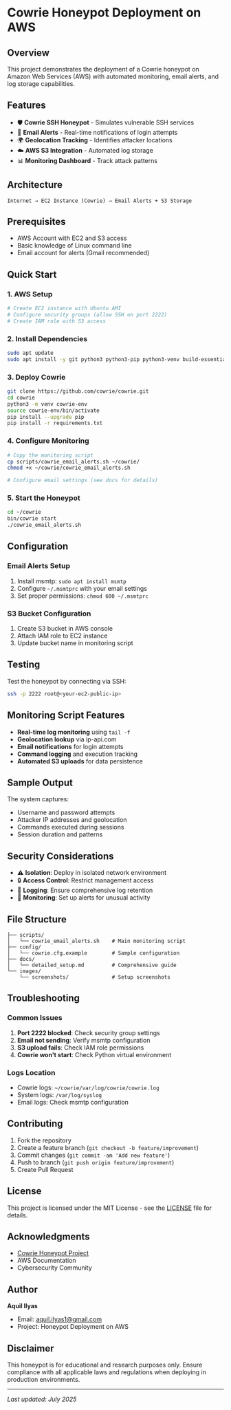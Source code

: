 # Cowrie Honeypot Deployment on AWS

## Overview
This project demonstrates the deployment of a Cowrie honeypot on Amazon Web Services (AWS) with automated monitoring, email alerts, and log storage capabilities.

## Features
- 🛡️ **Cowrie SSH Honeypot** - Simulates vulnerable SSH services
- 📧 **Email Alerts** - Real-time notifications of login attempts
- 🌍 **Geolocation Tracking** - Identifies attacker locations
- ☁️ **AWS S3 Integration** - Automated log storage
- 📊 **Monitoring Dashboard** - Track attack patterns

## Architecture
```
Internet → EC2 Instance (Cowrie) → Email Alerts + S3 Storage
```

## Prerequisites
- AWS Account with EC2 and S3 access
- Basic knowledge of Linux command line
- Email account for alerts (Gmail recommended)

## Quick Start

### 1. AWS Setup
```bash
# Create EC2 instance with Ubuntu AMI
# Configure security groups (allow SSH on port 2222)
# Create IAM role with S3 access
```

### 2. Install Dependencies
```bash
sudo apt update
sudo apt install -y git python3 python3-pip python3-venv build-essential libssl-dev
```

### 3. Deploy Cowrie
```bash
git clone https://github.com/cowrie/cowrie.git
cd cowrie
python3 -m venv cowrie-env
source cowrie-env/bin/activate
pip install --upgrade pip
pip install -r requirements.txt
```

### 4. Configure Monitoring
```bash
# Copy the monitoring script
cp scripts/cowrie_email_alerts.sh ~/cowrie/
chmod +x ~/cowrie/cowrie_email_alerts.sh

# Configure email settings (see docs for details)
```

### 5. Start the Honeypot
```bash
cd ~/cowrie
bin/cowrie start
./cowrie_email_alerts.sh
```

## Configuration

### Email Alerts Setup
1. Install msmtp: `sudo apt install msmtp`
2. Configure `~/.msmtprc` with your email settings
3. Set proper permissions: `chmod 600 ~/.msmtprc`

### S3 Bucket Configuration
1. Create S3 bucket in AWS console
2. Attach IAM role to EC2 instance
3. Update bucket name in monitoring script

## Testing
Test the honeypot by connecting via SSH:
```bash
ssh -p 2222 root@<your-ec2-public-ip>
```

## Monitoring Script Features
- **Real-time log monitoring** using `tail -f`
- **Geolocation lookup** via ip-api.com
- **Email notifications** for login attempts
- **Command logging** and execution tracking
- **Automated S3 uploads** for data persistence

## Sample Output
The system captures:
- Username and password attempts
- Attacker IP addresses and geolocation
- Commands executed during sessions
- Session duration and patterns

## Security Considerations
- ⚠️ **Isolation**: Deploy in isolated network environment
- 🔒 **Access Control**: Restrict management access
- 📝 **Logging**: Ensure comprehensive log retention
- 🚨 **Monitoring**: Set up alerts for unusual activity

## File Structure
```
├── scripts/
│   └── cowrie_email_alerts.sh    # Main monitoring script
├── config/
│   └── cowrie.cfg.example        # Sample configuration
├── docs/
│   └── detailed_setup.md         # Comprehensive guide
└── images/
    └── screenshots/              # Setup screenshots
```

## Troubleshooting

### Common Issues
1. **Port 2222 blocked**: Check security group settings
2. **Email not sending**: Verify msmtp configuration
3. **S3 upload fails**: Check IAM role permissions
4. **Cowrie won't start**: Check Python virtual environment

### Logs Location
- Cowrie logs: `~/cowrie/var/log/cowrie/cowrie.log`
- System logs: `/var/log/syslog`
- Email logs: Check msmtp configuration

## Contributing
1. Fork the repository
2. Create a feature branch (`git checkout -b feature/improvement`)
3. Commit changes (`git commit -am 'Add new feature'`)
4. Push to branch (`git push origin feature/improvement`)
5. Create Pull Request

## License
This project is licensed under the MIT License - see the [LICENSE](LICENSE) file for details.

## Acknowledgments
- [Cowrie Honeypot Project](https://github.com/cowrie/cowrie)
- AWS Documentation
- Cybersecurity Community

## Author
**Aquil Ilyas**
- Email: aquil.ilyas1@gmail.com
- Project: Honeypot Deployment on AWS

## Disclaimer
This honeypot is for educational and research purposes only. Ensure compliance with all applicable laws and regulations when deploying in production environments.

---
*Last updated: July 2025*
